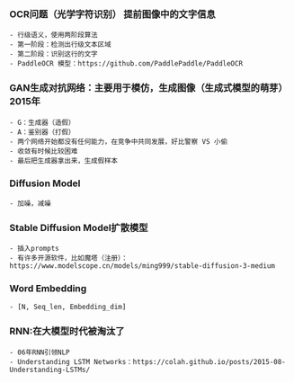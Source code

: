 ### OCR问题（光学字符识别） 提前图像中的文字信息
    - 行级语义，使用两阶段算法
    - 第一阶段：检测出行级文本区域
    - 第二阶段：识别这行的文字
    - PaddleOCR 模型：https://github.com/PaddlePaddle/PaddleOCR
### GAN生成对抗网络：主要用于模仿，生成图像（生成式模型的萌芽）2015年
    - G：生成器（造假）
    - A：鉴别器（打假）
    - 两个网络开始都没有任何能力，在竞争中共同发展，好比警察 VS 小偷
    - 收敛有时候比较困难
    - 最后把生成器拿出来，生成假样本
### Diffusion Model
    - 加噪，减噪
### Stable Diffusion Model扩散模型
    - 插入prompts
    - 有许多开源软件，比如魔塔（注册）：https://www.modelscope.cn/models/ming999/stable-diffusion-3-medium
### Word Embedding
    - [N, Seq_len, Embedding_dim]
### RNN:在大模型时代被淘汰了
    - 06年RNN引领NLP 
    - Understanding LSTM Networks：https://colah.github.io/posts/2015-08-Understanding-LSTMs/
    